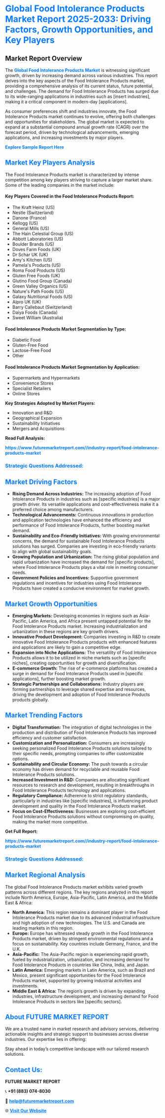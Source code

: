 <h1 style="color: #007BFF;">Global Food Intolerance Products Market Report 2025-2033: Driving Factors, Growth Opportunities, and Key Players</h1>

<section id="overview">
<h2>Market Report Overview</h2>
<p>The <a href="https://www.futuremarketreport.com//industry-report/food-intolerance-products-market" style="color: #007BFF; text-decoration: none;"><strong>Global Food Intolerance Products Market</strong></a> is witnessing significant growth, driven by increasing demand across various industries. This report delves into the key aspects of the Food Intolerance Products market, providing a comprehensive analysis of its current status, future potential, and challenges. The demand for Food Intolerance Products has surged due to its wide-ranging applications in industries such as [insert industries], making it a critical component in modern-day [applications].</p>
<p>As consumer preferences shift and industries innovate, the Food Intolerance Products market continues to evolve, offering both challenges and opportunities for stakeholders. The global market is expected to expand at a substantial compound annual growth rate (CAGR) over the forecast period, driven by technological advancements, emerging applications, and increasing investments by major players.</p>
</section>

<section id="overview">
<p><a href="https://www.futuremarketreport.com//request-sample/reportId=51533" style="color: #007BFF; text-decoration: none;"><strong>Explore Sample Report Here</strong></a></p>
</section>

<section id="key-players">
<h2 style="color: #007BFF;">Market Key Players Analysis</h2>
<p>The Food Intolerance Products market is characterized by intense competition among key players striving to capture a larger market share. Some of the leading companies in the market include:</p>
<h4>Key Players Covered in the Food Intolerance Products Report:</h4>
<ul><li>The Kraft Heinz (US)</li><li>Nestle (Switzerland)</li><li>Danone (France)</li><li>Kellogg (US)</li><li>General Mills (US)</li><li>The Hain Celestial Group (US)</li><li>Abbott Laboratories (US)</li><li>Boulder Brands (US)</li><li>Doves Farm Foods (UK)</li><li>Dr Schar UK (UK)</li><li>Amy&#039;s Kitchen (US)</li><li>Pamela&#039;s Products (US)</li><li>Roma Food Products (US)</li><li>Gluten Free Foods (UK)</li><li>Glutino Food Group (Canada)</li><li>Green Valley Organics (US)</li><li>Nature&#039;s Path Foods (US)</li><li>Galaxy Nutritional Foods (US)</li><li>Alpro UK (UK)</li><li>Barry Callebaut (Switzerland)</li><li>Daiya Foods (Canada)</li><li>Sweet William (Australia)</li></ul>
<h4>Food Intolerance Products Market Segmentation by Type:</h4>
<ul><li>Diabetic Food</li><li>Gluten-Free Food</li><li>Lactose-Free Food</li><li>Other</li></ul>

<h4>Food Intolerance Products Market Segmentation by Application:</h4>
<ul><li>Supermarkets and Hypermarkets</li><li>Convenience Stores</li><li>Specialist Retailers</li><li>Online Stores</li></ul>
<p><strong>Key Strategies Adopted by Market Players:</strong></p>
<ul>
<li>Innovation and R&D</li>
<li>Geographical Expansion</li>
<li>Sustainability Initiatives</li>
<li>Mergers and Acquisitions</li>
</ul>
</section>

<section>
<p><strong>Read Full Analysis: </strong></p><a href="https://www.futuremarketreport.com//industry-report/food-intolerance-products-market" style="color: #007BFF; text-decoration: none;"><strong>https://www.futuremarketreport.com//industry-report/food-intolerance-products-market</strong></a>
<h3 style="color: #007BFF;">Strategic Questions Addressed:</h3>
</section>

<section id="driving-factors">
<h2 style="color: #007BFF;">Market Driving Factors</h2>
<ul>
<li><strong>Rising Demand Across Industries:</strong> The increasing adoption of Food Intolerance Products in industries such as [specific industries] is a major growth driver. Its versatile applications and cost-effectiveness make it a preferred choice among manufacturers.</li>
<li><strong>Technological Advancements:</strong> Continuous innovations in production and application technologies have enhanced the efficiency and performance of Food Intolerance Products, further boosting market demand.</li>
<li><strong>Sustainability and Eco-Friendly Initiatives:</strong> With growing environmental concerns, the demand for sustainable Food Intolerance Products solutions has surged. Companies are investing in eco-friendly variants to align with global sustainability goals.</li>
<li><strong>Growing Population and Urbanization:</strong> The rising global population and rapid urbanization have increased the demand for [specific products], where Food Intolerance Products plays a vital role in meeting consumer needs.</li>
<li><strong>Government Policies and Incentives:</strong> Supportive government regulations and incentives for industries using Food Intolerance Products have created a conducive environment for market growth.</li>
</ul>
</section>

<section id="growth-opportunities">
<h2 style="color: #007BFF;">Market Growth Opportunities</h2>
<ul>
<li><strong>Emerging Markets:</strong> Developing economies in regions such as Asia-Pacific, Latin America, and Africa present untapped potential for the Food Intolerance Products market. Increasing industrialization and urbanization in these regions are key growth drivers.</li>
<li><strong>Innovative Product Development:</strong> Companies investing in R&D to create innovative Food Intolerance Products products with enhanced features and applications are likely to gain a competitive edge.</li>
<li><strong>Expansion into Niche Applications:</strong> The versatility of Food Intolerance Products allows it to be utilized in niche markets such as [specific niches], creating opportunities for growth and diversification.</li>
<li><strong>E-commerce Growth:</strong> The rise of e-commerce platforms has created a surge in demand for Food Intolerance Products used in [specific applications], further boosting market growth.</li>
<li><strong>Strategic Partnerships and Collaborations:</strong> Industry players are forming partnerships to leverage shared expertise and resources, driving the development and adoption of Food Intolerance Products products globally.</li>
</ul>
</section>

<section id="trending-factors">
<h2 style="color: #007BFF;">Market Trending Factors</h2>
<ul>
<li><strong>Digital Transformation:</strong> The integration of digital technologies in the production and distribution of Food Intolerance Products has improved efficiency and customer satisfaction.</li>
<li><strong>Customization and Personalization:</strong> Consumers are increasingly seeking personalized Food Intolerance Products solutions tailored to their specific needs, prompting companies to offer customizable options.</li>
<li><strong>Sustainability and Circular Economy:</strong> The push towards a circular economy has driven demand for recyclable and reusable Food Intolerance Products solutions.</li>
<li><strong>Increased Investment in R&D:</strong> Companies are allocating significant resources to research and development, resulting in breakthroughs in Food Intolerance Products technology and applications.</li>
<li><strong>Regulatory Compliance:</strong> Adherence to strict regulatory standards, particularly in industries like [specific industries], is influencing product development and quality in the Food Intolerance Products market.</li>
<li><strong>Focus on Cost-Effectiveness:</strong> Businesses are exploring cost-efficient Food Intolerance Products solutions without compromising on quality, making the market more competitive.</li>
</ul>
</section>

<section>
<p><strong>Get Full Report: </strong></p><a href="https://www.futuremarketreport.com//industry-report/food-intolerance-products-market" style="color: #007BFF; text-decoration: none;"><strong>https://www.futuremarketreport.com//industry-report/food-intolerance-products-market</strong></a>
<h3 style="color: #007BFF;">Strategic Questions Addressed:</h3>
</section>


<section id="regional-analysis">
<h2 style="color: #007BFF;">Market Regional Analysis</h2>
<p>The global Food Intolerance Products market exhibits varied growth patterns across different regions. The key regions analyzed in this report include North America, Europe, Asia-Pacific, Latin America, and the Middle East & Africa:</p>
<ul>
<li><strong>North America:</strong> This region remains a dominant player in the Food Intolerance Products market due to its advanced industrial infrastructure and high adoption of new technologies. The U.S. and Canada are leading markets in this region.</li>
<li><strong>Europe:</strong> Europe has witnessed steady growth in the Food Intolerance Products market, driven by stringent environmental regulations and a focus on sustainability. Key countries include Germany, France, and the U.K.</li>
<li><strong>Asia-Pacific:</strong> The Asia-Pacific region is experiencing rapid growth, fueled by industrialization, urbanization, and increasing demand for Food Intolerance Products in countries like China, India, and Japan.</li>
<li><strong>Latin America:</strong> Emerging markets in Latin America, such as Brazil and Mexico, present significant opportunities for the Food Intolerance Products market, supported by growing industrial activities and investments.</li>
<li><strong>Middle East & Africa:</strong> The region’s growth is driven by expanding industries, infrastructure development, and increasing demand for Food Intolerance Products in sectors like [specific sectors].</li>
</ul>
</section>

<footer>
<h2 style="color: #007BFF;">About FUTURE MARKET REPORT</h2>
<p>We are a trusted name in market research and advisory services, delivering actionable insights and strategic support to businesses across diverse industries. Our expertise lies in offering:</p>

<p>Stay ahead in today’s competitive landscape with our tailored research solutions.</p>

<h2 style="color: #007BFF;">Contact Us:</h2>
<p><strong>FUTURE MARKET REPORT</strong></p>
<p>📞 <strong>+91 (883) 074-8030</strong></p>
<p>📧 <strong><a href="mailto:help@futuremarketreport.com" style="color: #007BFF;">help@futuremarketreport.com</a></strong></p>
<p>🌐 <strong><a href="https://www.futuremarketreport.com/" style="color: #007BFF;">Visit Our Website</a></strong></p>
</footer>